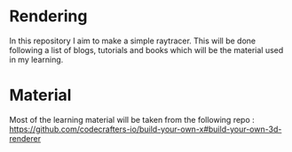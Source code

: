 # Rendering
In this repository I aim to make a simple raytracer. This will be done following a list of blogs, tutorials and books which will be the material used in my learning.

# Material
Most of the learning material will be taken from the following repo : https://github.com/codecrafters-io/build-your-own-x#build-your-own-3d-renderer


